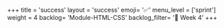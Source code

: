 +++
title = 'success'
layout = 'success'
emoji= '✅'
menu_level = ['sprint']
weight = 4
backlog= 'Module-HTML-CSS'
backlog_filter= '📅 Week 4'
+++
